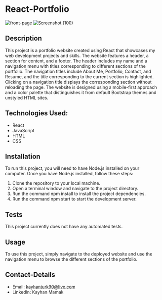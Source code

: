# React-Portfolio

![front-page](https://github.com/byunn90/React-Portfolio/assets/83154746/19dd1c8f-d2bc-41ce-b9fc-62a4e44cb650)
![Screenshot (100)](https://github.com/byunn90/React-Portfolio/assets/83154746/01356c00-fc5d-490c-98e9-89dfc928dfb8)


## Description

This project is a portfolio website created using React that showcases my web development projects and skills. The website features a header, a section for content, and a footer. The header includes my name and a navigation menu with titles corresponding to different sections of the portfolio. The navigation titles include About Me, Portfolio, Contact, and Resume, and the title corresponding to the current section is highlighted. Clicking on a navigation title displays the corresponding section without reloading the page. The website is designed using a mobile-first approach and a color palette that distinguishes it from default Bootstrap themes and unstyled HTML sites.

## Technologies Used:

- React
- JavaScript
- HTML
- CSS

## Installation

To run this project, you will need to have Node.js installed on your computer. Once you have Node.js installed, follow these steps:

1. Clone the repository to your local machine.
2. Open a terminal window and navigate to the project directory.
3. Run the command npm install to install the project dependencies.
4. Run the command npm start to start the development server.

## Tests

This project currently does not have any automated tests.

## Usage

To use this project, simply navigate to the deployed website and use the navigation menu to browse the different sections of the portfolio.

## Contact-Details

- Email: kayhanturk90@live.com
- Linkedln: Kayhan Mamak

